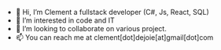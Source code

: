 - 👋 Hi, I’m Clement a fullstack developer (C#, Js, React, SQL)
- 👀 I’m interested in code and IT
- 💞️ I’m looking to collaborate on various project.
- 📫 You can reach me at clement[dot]dejoie[at]gmail[dot]com
